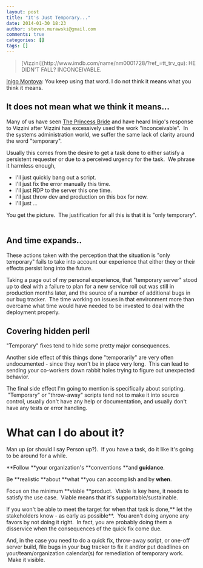 ```yaml
---
layout: post
title: "It's Just Temporary..."
date: 2014-01-30 18:23
author: steven.murawski@gmail.com
comments: true
categories: []
tags: []
---
```



><p style="margin-left:0px; margin-right:0px">[Vizzini](http://www.imdb.com/name/nm0001728/?ref_=tt_trv_qu): HE DIDN'T FALL? INCONCEIVABLE.


[Inigo Montoya](http://www.imdb.com/name/nm0001597/?ref_=tt_trv_qu): You keep using that word. I do not think it means what you think it means.




## It does not mean what we think it means...



Many of us have seen [The Princess Bride](http://www.imdb.com/title/tt0093779/?ref_=ttqt_qt_tt)&nbsp;and have heard Inigo's response to Vizzini after Vizzini has excessively used the work "inconceivable". &nbsp;In the systems administration world, we suffer the same lack of clarity around the word "temporary".


Usually this comes from the desire to get a task done to either satisfy a persistent requester or due to a perceived urgency for the task. &nbsp;We phrase it harmless enough,


*   I'll just quickly bang out a script.
*   I'll just fix the error manually this time.
*   I'll just RDP to the server this one time.
*   I'll just throw dev and production on this box for now.
*   I'll just ...

You get the picture. &nbsp;The justification for all this is that it is "only temporary". &nbsp;


## And time expands..



These actions taken with the perception that the situation is "only temporary" fails to take into account our experience that either they or their effects persist long into the future. &nbsp;


Taking a page out of my personal experience, that "temporary server" stood up to deal with a failure to plan for a new service roll out was still in production months later, and the source of a number of additional bugs in our bug tracker. &nbsp;The time working on issues in that environment more than overcame what time would have needed to be invested to deal with the deployment properly.


## Covering hidden peril



"Temporary" fixes tend to hide some pretty major consequences.


Another side effect of this things done "temporarily" are very often undocumented - since they won't be in place very long. &nbsp;This can lead to sending your co-workers down rabbit holes trying to figure out unexpected behavior.


The final side effect I'm going to mention is specifically about scripting. &nbsp;"Temporary" or "throw-away" scripts tend not to make it into source control, usually don't have any help or documentation, and usually don't have any tests or error handling.


# What can I do about it?



Man up (or should I say Person up?). &nbsp;If you have a task, do it like it's going to be around for a while. &nbsp;


**Follow **your organization's **conventions **and **guidance**.&nbsp;


Be **realistic **about **what **you can accomplish and by **when**.


Focus on the minimum **viable **product. &nbsp;Viable is key here, it needs to satisfy the use case. &nbsp;Viable means that it's supportable/sustainable.


If you won't be able to meet the target for when that task is done,** let the stakeholders know - as early as possible**. &nbsp;You aren't doing anyone any favors by not doing it right. &nbsp;In fact, you are probably doing them a disservice when the consequences of the quick fix come due.


And, in the case you need to do a quick fix, throw-away script, or one-off server build, file bugs in your bug tracker to fix it and/or put deadlines on your/team/organization calendar(s) for remediation of temporary work. &nbsp;Make it visible.

